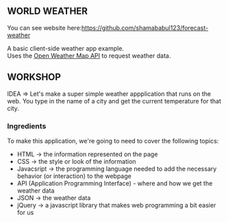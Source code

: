 WORLD WEATHER
----------------

You can see website here:https://github.com/shamababul123/forecast-weather

A basic client-side weather app example.  
Uses the [Open Weather Map API](http://openweathermap.org/api) to request weather data.

## WORKSHOP

IDEA => Let's make a super simple weather appplication that runs on the web. You type in the name of a city and get the current temperature for that city. 

### Ingredients
To make this application, we're going to need to cover the following topics:
  * HTML -> the information represented on the page
  * CSS -> the style or look of the information
  * Javacsript -> the programming language needed to add the necessary behavior (or interaction) to the webpage
  * API (Application Programming Interface) - where and how we get the weather data
  * JSON -> the weather data
  * jQuery -> a javascript library that makes web programming a bit easier for us
